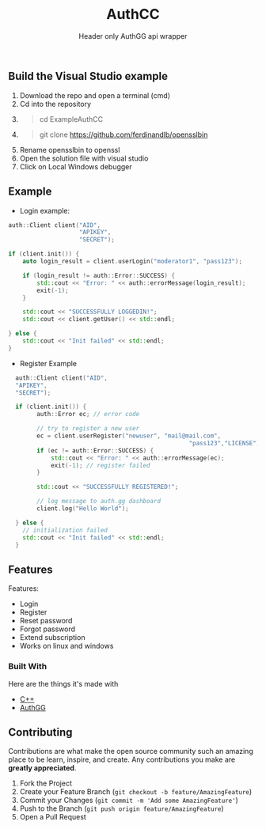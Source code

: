 
<br />
<p align="center">
  <h1 align="center">AuthCC</h1>

  <p align="center">
    Header only AuthGG api wrapper
    <br />
</p>
<br />

## Build the Visual Studio example
1. Download the repo and open a terminal (cmd)
2. Cd into the repository
3. > cd ExampleAuthCC
4. > git clone https://github.com/ferdinandlb/opensslbin
5. Rename opensslbin to openssl
6. Open the solution file with visual studio
7. Click on Local Windows debugger


## Example

- Login example:
```cpp
auth::Client client("AID",
                    "APIKEY",
                    "SECRET");

if (client.init()) {
    auto login_result = client.userLogin("moderator1", "pass123");

    if (login_result != auth::Error::SUCCESS) {
        std::cout << "Error: " << auth::errorMessage(login_result);
        exit(-1);
    }

    std::cout << "SUCCESSFULLY LOGGEDIN!";
    std::cout << client.getUser() << std::endl;

} else {
    std::cout << "Init failed" << std::endl;
}
```
- Register Example
```cpp
  auth::Client client("AID",
  "APIKEY",
  "SECRET");

  if (client.init()) {
        auth::Error ec; // error code

        // try to register a new user
        ec = client.userRegister("newuser", "mail@mail.com",
                                                   "pass123","LICENSE");
        if (ec != auth::Error::SUCCESS) {
            std::cout << "Error: " << auth::errorMessage(ec);
            exit(-1); // register failed
        }

        std::cout << "SUCCESSFULLY REGISTERED!";

        // log message to auth.gg dashboard
        client.log("Hello World");

  } else {
    // initialization failed
    std::cout << "Init failed" << std::endl;
  }
  ```

## Features
 
Features:
* Login
* Register
* Reset password
* Forgot password
* Extend subscription
* Works on linux and windows



### Built With

Here are the things it's made with
* [C++](http://cppreference.com)
* [AuthGG](https://auth.gg)



## Contributing

Contributions are what make the open source community such an amazing place to be learn, inspire, and create. Any contributions you make are **greatly appreciated**.

1. Fork the Project
2. Create your Feature Branch (`git checkout -b feature/AmazingFeature`)
3. Commit your Changes (`git commit -m 'Add some AmazingFeature'`)
4. Push to the Branch (`git push origin feature/AmazingFeature`)
5. Open a Pull Request
